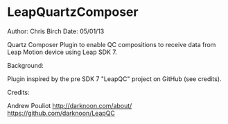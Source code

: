 LeapQuartzComposer
==================
Author: Chris Birch
Date: 05/01/13

Quartz Composer Plugin to enable QC compositions to receive data from Leap Motion device using Leap SDK 7.

Background:

Plugin inspired by the pre SDK 7 "LeapQC" project on GitHub (see credits). 

Credits:

Andrew Pouliot
http://darknoon.com/about/
https://github.com/darknoon/LeapQC

